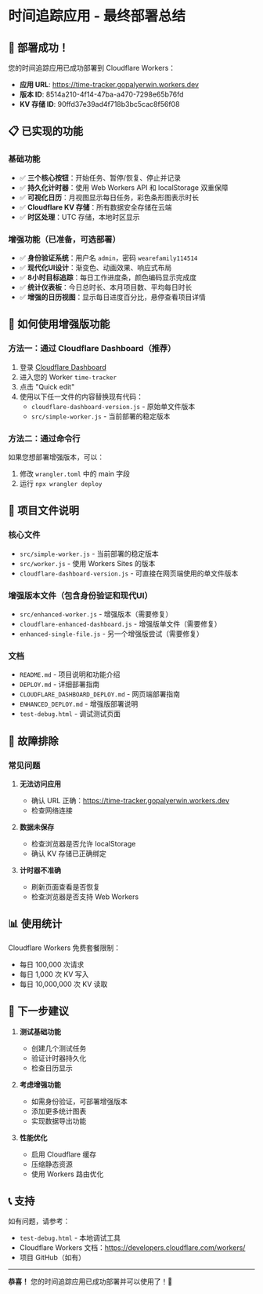 # 时间追踪应用 - 最终部署总结

## 🎉 部署成功！

您的时间追踪应用已成功部署到 Cloudflare Workers：

- **应用 URL**: https://time-tracker.gopalyerwin.workers.dev
- **版本 ID**: 8514a210-4f14-47ba-a470-7298e65b76fd
- **KV 存储 ID**: 90ffd37e39ad4f718b3bc5cac8f56f08

## 📋 已实现的功能

### 基础功能
- ✅ **三个核心按钮**：开始任务、暂停/恢复、停止并记录
- ✅ **持久化计时器**：使用 Web Workers API 和 localStorage 双重保障
- ✅ **可视化日历**：月视图显示每日任务，彩色条形图表示时长
- ✅ **Cloudflare KV 存储**：所有数据安全存储在云端
- ✅ **时区处理**：UTC 存储，本地时区显示

### 增强功能（已准备，可选部署）
- ✅ **身份验证系统**：用户名 `admin`，密码 `wearefamily114514`
- ✅ **现代化UI设计**：渐变色、动画效果、响应式布局
- ✅ **8小时目标追踪**：每日工作进度条，颜色编码显示完成度
- ✅ **统计仪表板**：今日总时长、本月项目数、平均每日时长
- ✅ **增强的日历视图**：显示每日进度百分比，悬停查看项目详情

## 🚀 如何使用增强版功能

### 方法一：通过 Cloudflare Dashboard（推荐）

1. 登录 [Cloudflare Dashboard](https://dash.cloudflare.com/)
2. 进入您的 Worker `time-tracker`
3. 点击 "Quick edit"
4. 使用以下任一文件的内容替换现有代码：
   - `cloudflare-dashboard-version.js` - 原始单文件版本
   - `src/simple-worker.js` - 当前部署的稳定版本

### 方法二：通过命令行

如果您想部署增强版本，可以：

1. 修改 `wrangler.toml` 中的 main 字段
2. 运行 `npx wrangler deploy`

## 📁 项目文件说明

### 核心文件
- `src/simple-worker.js` - 当前部署的稳定版本
- `src/worker.js` - 使用 Workers Sites 的版本
- `cloudflare-dashboard-version.js` - 可直接在网页端使用的单文件版本

### 增强版本文件（包含身份验证和现代UI）
- `src/enhanced-worker.js` - 增强版本（需要修复）
- `cloudflare-enhanced-dashboard.js` - 增强版单文件（需要修复）
- `enhanced-single-file.js` - 另一个增强版尝试（需要修复）

### 文档
- `README.md` - 项目说明和功能介绍
- `DEPLOY.md` - 详细部署指南
- `CLOUDFLARE_DASHBOARD_DEPLOY.md` - 网页端部署指南
- `ENHANCED_DEPLOY.md` - 增强版部署说明
- `test-debug.html` - 调试测试页面

## 🔧 故障排除

### 常见问题

1. **无法访问应用**
   - 确认 URL 正确：https://time-tracker.gopalyerwin.workers.dev
   - 检查网络连接

2. **数据未保存**
   - 检查浏览器是否允许 localStorage
   - 确认 KV 存储已正确绑定

3. **计时器不准确**
   - 刷新页面查看是否恢复
   - 检查浏览器是否支持 Web Workers

## 📊 使用统计

Cloudflare Workers 免费套餐限制：
- 每日 100,000 次请求
- 每日 1,000 次 KV 写入
- 每日 10,000,000 次 KV 读取

## 🎯 下一步建议

1. **测试基础功能**
   - 创建几个测试任务
   - 验证计时器持久化
   - 检查日历显示

2. **考虑增强功能**
   - 如需身份验证，可部署增强版本
   - 添加更多统计图表
   - 实现数据导出功能

3. **性能优化**
   - 启用 Cloudflare 缓存
   - 压缩静态资源
   - 使用 Workers 路由优化

## 📞 支持

如有问题，请参考：
- `test-debug.html` - 本地调试工具
- Cloudflare Workers 文档：https://developers.cloudflare.com/workers/
- 项目 GitHub（如有）

---

**恭喜！** 您的时间追踪应用已成功部署并可以使用了！🎊
